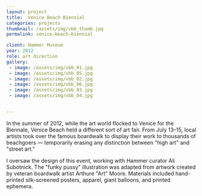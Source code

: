 ```yaml
---
layout: project
title:  Venice Beach Biennial
categories: projects
thumbnail: /assets/img/vbb_thumb.jpg
permalink: venice-beach-biennial

client: Hammer Museum
year: 2012
role: art direction
gallery:
 - image: /assets/img/vbb_01.jpg
 - image: /assets/img/vbb_05.jpg
 - image: /assets/img/vbb_02.jpg
 - image: /assets/img/vbb_06.jpg
 - image: /assets/img/vbb_03.jpg
 - image: /assets/img/vbb_04.jpg


---
```


In the summer of 2012, while the art world flocked to Venice for the Biennale, Venice Beach held a different sort of art fair. From July 13&ndash;15, local artists took over the famous boardwalk to display their work to thousands of beachgoers &mdash; temporarily erasing any distinction between &quot;high art&quot; and &quot;street art.&quot;

I oversaw the design of this event, working with Hammer curator Ali Subotnick. The &quot;funky pussy&quot; illustration was adapted from artwork created by veteran boardwalk artist Arthure &quot;Art&quot; Moore. Materials included hand-printed silk-screened posters, apparel, giant balloons, and printed ephemera.
